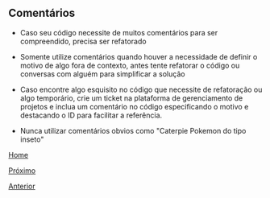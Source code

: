 ## Comentários

- Caso seu código necessite de muitos comentários para ser compreendido, precisa ser refatorado

- Somente utilize comentários quando houver a necessidade de definir o motivo de algo fora de contexto, antes tente refatorar o código ou conversas com alguém para simplificar a solução

- Caso encontre algo esquisito no código que necessite de refatoração ou algo temporário, crie um ticket na plataforma de gerenciamento de projetos e inclua um comentário no código especificando o motivo e destacando o ID para facilitar a referência.

- Nunca utilizar comentários obvios como "Caterpie Pokemon do tipo inseto"


[Home](https://github.com/Cappta/best-practices)

[Próximo](https://github.com/Cappta/best-practices/blob/master/codingGuidelines/Tests.md)

[Anterior](https://github.com/Cappta/best-practices/blob/master/codingGuidelines/GIT.md)